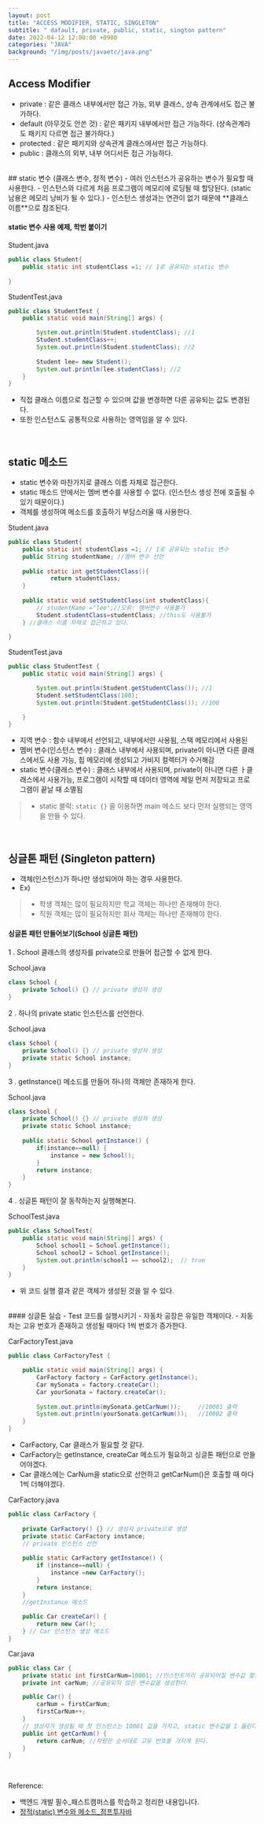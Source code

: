 ```yaml
---
layout: post
title: "ACCESS MODIFIER, STATIC, SINGLETON"
subtitle: " dafault, private, public, static, sington pattern"
date: 2022-04-12 12:00:00 +0900
categories: "JAVA"
background: "/img/posts/javaetc/java.png"
---
```



## Access Modifier
- private : 같은 클래스 내부에서만 접근 가능, 외부 클래스, 상속 관계에서도 접근 불가하다.
- default (아무것도 안쓴 것) : 같은 패키지  내부에서만 접근 가능하다. (상속관계라도 패키지 다르면 접근 불가하다.)
- protected : 같은 패키지와 상속관계 클래스에서만 접근 가능하다.
- public : 클래스의 외부, 내부 어디서든 접근 가능하다.

<br>
## static 변수 (클래스 변수, 정적 변수)
- 여러 인스턴스가 공유하는 변수가 필요할 때 사용한다.
- 인스턴스와 다르게 처음 프로그램이 메모리에 로딩될 때 할당된다. (static 남용은 메모리 낭비가 될 수 있다.)
- 인스턴스 생성과는 연관이 없기 때문에 **클래스 이름**으로 참조된다. 


#### static 변수 사용 예제, 학번 붙이기

Student.java

```java
public class Student{
	public static int studentClass =1; // 1로 공유되는 static 변수
    
}
```

StudentTest.java

```java
public class StudentTest {
	public static void main(String[] args) {

        System.out.println(Student.studentClass); //1
        Student.studentClass++;
        System.out.println(Student.studentClass); //2
        
        Student lee= new Student();
        System.out.println(lee.studentClass); //2 
    }
}

```

- 직접 클래스 이름으로 접근할 수 있으며 값을 변경하면 다른 공유되는 값도 변경된다. 
- 또한 인스턴스도 공통적으로 사용하는 영역임을 알 수 있다. 

<br>

## static 메소드
- static 변수와 마찬가지로 클래스 이름 자체로 접근한다.
- static 메소드 안에서는 멤버 변수를 사용할 수 없다. (인스턴스 생성 전에 호출될 수 있기 때문이다.)
- 객체를 생성하여 메소드를 호출하기 부담스러울 때 사용한다. 

Student.java

```java
public class Student{
	public static int studentClass =1; // 1로 공유되는 static 변수	
    public String studentName; //멤버 변수 선언
    
    public static int getStudentClass(){
    		return studentClass;
    }
    
    public static void setStudentClass(int studentClass){
    	// studentName ="lee";//오류: 멤버변수 사용불가
    	Student.studentClass=studentClass; //this도 사용불가
    } //클래스 이름 자체로 접근하고 있다. 
    
}
```

StudentTest.java

```java
public class StudentTest {
	public static void main(String[] args) {

        System.out.println(Student.getStudentClass()); //1
        Student.setStudentClass(100);
        System.out.println(Student.getStudentClass()); //100

    }
}
```

- 지역 변수 :  함수 내부에서 선언되고, 내부에서만 사용됨, 스택 메모리에서 사용된
- 멤버 변수(인스턴스 변수) : 클래스 내부에서 사용되며, private이 아니면 다른 클래스에서도 사용 가능, 힙 메모리에 생성되고 가비지 컬렉터가 수거해감
- static 변수(클래스 변수) : 클래스  내부에서 사용되며, private이 아니면 다른 ㅏ클래스에서 사용가능, 프로그램이 시작할 때 데이터 영역에 제일 먼저 저장되고 프로그램이 끝날 때 소멸됨
> - static 블럭: `static {}` 을 이용하면 main 메소드 보다 먼저 실행되는 영역을 만들 수 있다. 

<br>

## 싱글톤 패턴 (Singleton pattern)
- 객체(인스턴스)가 하나만 생성되어야 하는 경우 사용한다.
- Ex) 
> - 학생 객체는 많이 필요하지만 학교 객체는 하나만 존재해야 한다.
> - 직원 객체는 많이 필요하지만 회사 객체는 하나만 존재해야 한다.  

#### 싱글톤 패턴 만들어보기(School 싱글톤 패턴)

1 . School 클래스의 생성자를 private으로 만들어 접근할 수 없게 한다.

School.java

```java
class School {
    private School() {} // private 생성자 생성
}
```

2 . 하나의 private static 인스턴스를 선언한다.

School.java

```java
class School {
    private School() {} // private 생성자 생성
    private static School instance;
}
```

3 . getInstance() 메소드를 만들어 하나의 객체만 존재하게 한다. 

School.java

```java
class School {
    private School() {} // private 생성자 생성
    private static School instance;
    
    public static School getInstance() {
        if(instance==null) {
            instance = new School();
        }
        return instance;
    }
}
```

4 . 싱글톤 패턴이 잘 동작하는지 실행해본다.

SchoolTest.java

```java
public class SchoolTest{
    public static void main(String[] args) {
        School school1 = School.getInstance();
        School school2 = School.getInstance();
        System.out.println(school1 == school2);  // true
    }
}
```

- 위 코드 실행 결과 같은 객체가 생성된 것을 알 수 있다. 

<br>
#### 싱글톤 실습
- Test 코드를 실행시키기
- 자동차 공장은 유일한 객체이다.
- 자동차는 고유 번호가 존재하고 생성될 때마다 1씩 번호가 증가한다. 

CarFactoryTest.java

```java
public class CarFactoryTest {

	public static void main(String[] args) {
		CarFactory factory = CarFactory.getInstance();
		Car mySonata = factory.createCar();
		Car yourSonata = factory.createCar();
		
		System.out.println(mySonata.getCarNum());     //10001 출력
		System.out.println(yourSonata.getCarNum());   //10002 출력
	}
}
```

- CarFactory, Car 클래스가 필요할 것 같다.
- CarFactory는 getInstance, createCar 메소드가 필요하고 싱글톤 패턴으로 만들어야겠다.
- Car 클래스에는 CarNum을 static으로 선언하고 getCarNum()은 호출할 때 마다 1씩 더해야겠다. 


CarFactory.java

```java
public class CarFactory {
	
    private CarFactory() {} // 생성자 private으로 생성
	private static CarFactory instance;
    // private 인스턴스 선언
	
	public static CarFactory getInstance() {
		if (instance==null) {
			instance =new CarFactory();				
		}
		return instance;
	}
	//getInstance 메소드
    
	public Car createCar() {
		return new Car();
	} // Car 인스턴스 생성 메소드
}
```

Car.java

```java
public class Car {
	private static int firstCarNum=10001; //인스턴트끼리 공유되어질 변수값 할당
    private int carNum; //공유되지 않은 변수값을 생성한다. 

    public Car() {
		carNum = firstCarNum; 
		firstCarNum++; 
	}
	// 생성자가 생성될 때 첫 인스턴스는 10001 값을 가지고, static 변수값을 1 올린다. 그러면 다음 인스턴스는 10002 값을 가지게 됟다. 
	public int getCarNum() {
		return carNum; //차량은 순서대로 고유 번호를 가지게 된다.
	}
}
```

<br>

Reference:
- 백엔드 개발 필수_패스트캠퍼스를 학습하고 정리한 내용입니다.  
- [정적(static) 변수와 메소드_점프투자바](https://wikidocs.net/228) 
